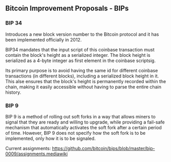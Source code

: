 ## Bitcoin Improvement Proposals - BIPs

### BIP 34
Introduces a new block version number to the Bitcoin protocol and it has been implemented officially in 2012.

BIP34 mandates that the input script of this coinbase transaction must contain the block's height as a serialized integer.
The block height is serialized as a 4-byte integer as first element in the coinbase scriptsig.

Its primary purpose is to avoid having the same id for different coinbase transactions (in different blocks), including a serialized block height in it.
This alse ensures that the block's height is permanently recorded within the chain, making it easily accessible without having to parse the entire chain history.

### BIP 9
BIP 9 is a method of rolling out soft forks in a way that allows miners to signal that they are ready and willing to upgrade, while providing a fail-safe mechanism that automatically activates the soft fork after a certain period of time.
However, BIP 9 does not specify how the soft fork is to be implemented, only how it is to be signaled.

Current assignments: https://github.com/bitcoin/bips/blob/master/bip-0009/assignments.mediawiki
